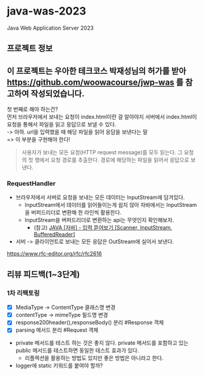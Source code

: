 # java-was-2023

Java Web Application Server 2023

## 프로젝트 정보

이 프로젝트는 우아한 테크코스 박재성님의 허가를 받아 https://github.com/woowacourse/jwp-was
를 참고하여 작성되었습니다.
---
첫 번째로 해야 하는건?   
먼저 브라우저에서 보내는 요청이 index.html이란 걸 알아야지 서버에서 index.html이 요청을 통해서 파일을 읽고 응답으로 보낼 수 있다.   
-> 아하. url을 입력했을 때 해당 파일을 읽어 응담을 보낸다는 말   
=> 이 부분을 구현해야 한다!

> 사용자가 보내는 모든 요청(HTTP request message)를 모두 읽는다.
> 그 요청의 첫 행에서 요청 경로를 추출한다.
> 경로에 해당하는 파일을 읽어서 응답으로 보낸다.

### RequestHandler

* 브라우저에서 서버로 요청을 보내는 모든 데이터는 InputStream에 담겨있다.
    * InputStream에서 데이터를 읽어들이는게 쉽지 않아 자바에서는 InputStream을 버퍼드리더로 변환해 한 라인씩 활용한다.
    * InputStream을 버퍼드리더로 변환하는 api는 무엇인지 확인해보자.
        * (참고) [JAVA [자바] - 입력 뜯어보기 [Scanner, InputStream, BufferedReader]](https://st-lab.tistory.com/41)
* 서버 -> 클라이언트로 보내는 모든 응답은 OutStream에 실어서 보낸다.

https://www.rfc-editor.org/rfc/rfc2616

## 리뷰 피드백(1~3단계)

### 1차 리팩토링

- [x] MediaType -> ContentType 클래스명 변경
- [x] contentType -> mimeType 필드명 변경
- [x] response200header(),responseBody() 분리 #Response 객체
- [x] parsing 메서드 분리 #Request 객체

* private 메서드를 테스트 하는 것은 좋지 않다. private 메서드를 포함하고 있는 public 메서드를 테스트하면 동일한 테스트 효과가 있다.
    * 리플렉션을 활용하는 방법도 있지만 좋은 방법은 아니라고 한다.
* logger에 static 키워드를 붙여야 할까?
